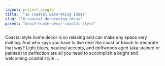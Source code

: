 ```yaml
---
layout: project_single
title:  "10 Coastal Decorating Ideas"
slug: "10-coastal-decorating-ideas"
parent: "beach-house-decor-coastal-style"
---
```

Coastal style home decor is so relaxing and can make any space very inviting. And who says you have to live near the coast or beach to decorate that way? Light blues, nautical accents, and driftwoods aged (aka stained or painted) to perfection are all you need to accomplish a bright and welcoming coastal style …